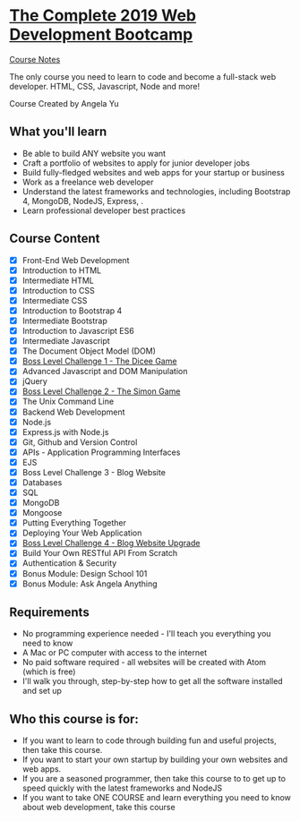 # [The Complete 2019 Web Development Bootcamp](https://www.udemy.com/course/the-complete-web-development-bootcamp/)

[Course Notes](https://github.com/genesisgabiola/the-complete-web-development-bootcamp)

The only course you need to learn to code and become a full-stack web developer. HTML, CSS, Javascript, Node and more!

Course Created by Angela Yu

## What you'll learn

- Be able to build ANY website you want
- Craft a portfolio of websites to apply for junior developer jobs
- Build fully-fledged websites and web apps for your startup or business
- Work as a freelance web developer
- Understand the latest frameworks and technologies, including Bootstrap 4, MongoDB, NodeJS, Express, .
- Learn professional developer best practices

## Course Content

- [x] Front-End Web Development
- [x] Introduction to HTML
- [x] Intermediate HTML
- [x] Introduction to CSS
- [x] Intermediate CSS
- [x] Introduction to Bootstrap 4
- [x] Intermediate Bootstrap
- [x] Introduction to Javascript ES6
- [x] Intermediate Javascript
- [x] The Document Object Model (DOM)
- [x] [Boss Level Challenge 1 - The Dicee Game](https://genesisgabiola.github.io/sandbox/dicee)
- [x] Advanced Javascript and DOM Manipulation
- [x] jQuery
- [x] [Boss Level Challenge 2 - The Simon Game](https://genesisgabiola.github.io/sandbox/simon-game)
- [x] The Unix Command Line
- [x] Backend Web Development
- [x] Node.js
- [x] Express.js with Node.js
- [x] Git, Github and Version Control
- [x] APIs - Application Programming Interfaces
- [x] EJS
- [x] Boss Level Challenge 3 - Blog Website
- [x] Databases
- [x] SQL
- [x] MongoDB
- [x] Mongoose
- [x] Putting Everything Together
- [x] Deploying Your Web Application
- [x] [Boss Level Challenge 4 - Blog Website Upgrade](https://daily-journal-blog.herokuapp.com)
- [x] Build Your Own RESTful API From Scratch
- [x] Authentication & Security
- [x] Bonus Module: Design School 101
- [x] Bonus Module: Ask Angela Anything

## Requirements

- No programming experience needed - I'll teach you everything you need to know
- A Mac or PC computer with access to the internet
- No paid software required - all websites will be created with Atom (which is free)
- I'll walk you through, step-by-step how to get all the software installed and set up

## Who this course is for:

- If you want to learn to code through building fun and useful projects, then take this course.
- If you want to start your own startup by building your own websites and web apps.
- If you are a seasoned programmer, then take this course to to get up to speed quickly with the latest frameworks and NodeJS
- If you want to take ONE COURSE and learn everything you need to know about web development, take this course